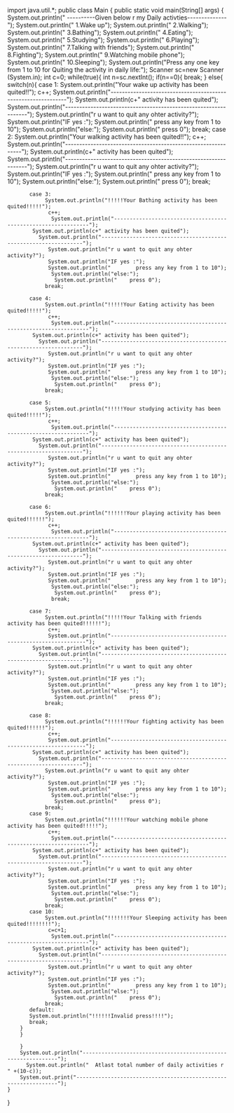 import java.util.*;
public class Main
{
	public static void main(String[] args) {
	    System.out.println("   ----------Given below r my Daily activties--------------");
	    System.out.println("                       1.Wake up");
	    System.out.println("                       2.Walking");
	    System.out.println("                       3.Bathing");
	    System.out.println("                       4.Eating");
	    System.out.println("                       5.Studying");
	    System.out.println("                       6.Playing");
	    System.out.println("                       7.Talking with friends");
	    System.out.println("                       8.Fighting");
	    System.out.println("                       9.Watching mobile phone");
	    System.out.println("                       10.Sleeping");
	    System.out.println("Press any one key from 1 to 10 for Quiting the activity in daily life:");
	    Scanner sc=new Scanner (System.in);
	    int c=0;
	    while(true){
	    int n=sc.nextInt();
	    if(n==0){
	        break;
	    }
	    else{
	    switch(n){
	        case 1:
	            System.out.println("Your wake up activity has been quited!!");
	            c++;
	              System.out.println("--------------------------------------------------------------");
	        System.out.println(c+" activity has been quited");
	          System.out.println("----------------------------------------------------------------");
	            System.out.println("r u want to quit any ohter activity?");
	             System.out.println("IF yes :");
	             System.out.println("        press any key from 1 to 10");
	              System.out.println("else:");
	               System.out.println("    press 0");
	            break;
	        case 2:
	            System.out.println("Your walking activity has been quited!!");
	             c++;
	              System.out.println("--------------------------------------------------------------");
	        System.out.println(c+" activity has been quited");
	          System.out.println("----------------------------------------------------------------");
	             System.out.println("r u want to quit any ohter activity?");
	             System.out.println("IF yes :");
	             System.out.println("        press any key from 1 to 10");
	              System.out.println("else:");
	               System.out.println("    press 0");
	            break;
	            
	       case 3:
	            System.out.println("!!!!!Your Bathing activity has been quited!!!!!");
	             c++;
	              System.out.println("--------------------------------------------------------------");
	        System.out.println(c+" activity has been quited");
	          System.out.println("----------------------------------------------------------------");
	             System.out.println("r u want to quit any ohter activity?");
	             System.out.println("IF yes :");
	             System.out.println("        press any key from 1 to 10");
	              System.out.println("else:");
	               System.out.println("    press 0");
	            break;
	            
	       case 4:
	            System.out.println("!!!!!Your Eating activity has been quited!!!!!");
	             c++;
	              System.out.println("--------------------------------------------------------------");
	        System.out.println(c+" activity has been quited");
	          System.out.println("----------------------------------------------------------------");
	             System.out.println("r u want to quit any ohter activity?");
	             System.out.println("IF yes :");
	             System.out.println("        press any key from 1 to 10");
	              System.out.println("else:");
	               System.out.println("    press 0");
	            break;
	            
	       case 5:
	            System.out.println("!!!!!Your studying activity has been quited!!!!!");
	             c++;
	              System.out.println("--------------------------------------------------------------");
	        System.out.println(c+" activity has been quited");
	          System.out.println("----------------------------------------------------------------");
	             System.out.println("r u want to quit any ohter activity?");
	             System.out.println("IF yes :");
	             System.out.println("        press any key from 1 to 10");
	              System.out.println("else:");
	               System.out.println("    press 0");
	            break;
	            
	       case 6:
	            System.out.println("!!!!!!Your playing activity has been quited!!!!!!");
	             c++;
	              System.out.println("--------------------------------------------------------------");
	        System.out.println(c+" activity has been quited");
	          System.out.println("----------------------------------------------------------------");
	             System.out.println("r u want to quit any ohter activity?");
	             System.out.println("IF yes :");
	             System.out.println("        press any key from 1 to 10");
	              System.out.println("else:");
	               System.out.println("    press 0");
	              break;
	           
	       case 7:
	            System.out.println("!!!!!Your Talking with friends activity has been quited!!!!!!");
	             c++;
	             System.out.println("--------------------------------------------------------------");
	        System.out.println(c+" activity has been quited");
	          System.out.println("----------------------------------------------------------------");
	             System.out.println("r u want to quit any ohter activity?");
	             System.out.println("IF yes :");
	             System.out.println("        press any key from 1 to 10");
	              System.out.println("else:");
	               System.out.println("    press 0");
	            break;
	            
	       case 8:
	            System.out.println("!!!!!!Your fighting activity has been quited!!!!!!");
	             c++;
	             System.out.println("--------------------------------------------------------------");
	        System.out.println(c+" activity has been quited");
	          System.out.println("----------------------------------------------------------------");
	            System.out.println("r u want to quit any ohter activity?");
	             System.out.println("IF yes :");
	             System.out.println("        press any key from 1 to 10");
	              System.out.println("else:");
	               System.out.println("    press 0");
	            break;
	       case 9:
	            System.out.println("!!!!!!Your watching mobile phone activity has been quited!!!!!");
	             c++;
	              System.out.println("--------------------------------------------------------------");
	        System.out.println(c+" activity has been quited");
	          System.out.println("----------------------------------------------------------------");
	             System.out.println("r u want to quit any ohter activity?");
	             System.out.println("IF yes :");
	             System.out.println("        press any key from 1 to 10");
	              System.out.println("else:");
	               System.out.println("    press 0");
	            break;
	       case 10:
	            System.out.println("!!!!!!!Your Sleeping activity has been quited!!!!!!!!");
	             c=c+1;
	              System.out.println("--------------------------------------------------------------");
	        System.out.println(c+" activity has been quited");
	          System.out.println("----------------------------------------------------------------");
	             System.out.println("r u want to quit any ohter activity?");
	             System.out.println("IF yes :");
	             System.out.println("        press any key from 1 to 10");
	              System.out.println("else:");
	               System.out.println("    press 0");
	            break;
	       default:
	       System.out.println("!!!!!!Invalid press!!!!");
	       break;
	    }
	    }
	        
	    }
	    System.out.println("--------------------------------------------------------------");
	      System.out.println("  Atlast total number of daily activities r " +(10-c));
	    System.out.print("----------------------------------------------------------------");
	}
}

